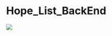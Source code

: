 # Hope_List_BackEnd
<img src="https://img.shields.io/badge/SpringBoot-green?style=for-the-badge&logo=#6DB33F&logoColor=white">
